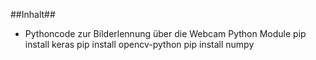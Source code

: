 ##Inhalt##
- Pythoncode zur Bilderlennung über die Webcam
Python Module
pip install keras
pip install opencv-python
pip install numpy

